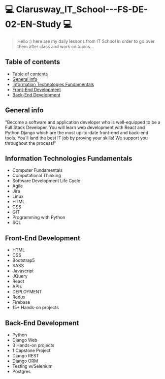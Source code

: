 # :computer: Clarusway_IT_School---FS-DE-02-EN-Study :computer:

> Hello :) here are my daily lessons from IT School in order to go over them after class and work on topics...

## Table of contents
  - [Table of contents](#table-of-contents)
  - [General info](#general-info)
  - [Information Technologies Fundamentals](#information-technologies-fundamentals)
  - [Front-End Development](#front-end-development)
  - [Back-End Development](#back-end-development)


## General info
"Become a software and application developer who is well-equipped to be a Full Stack Developer. You will learn web development with React and Python Django which are the most up-to-date front-end and back-end tools. You’ll land the best IT job by proving your skills! We support you throughout the process!"

## Information Technologies Fundamentals
* Computer Fundamentals
* Computational Thinking
* Software Development Life Cycle
* Agile
* Jira
* Linux
* HTML
* CSS
* GIT
* Programming with Python
* SQL


## Front-End Development
* HTML 
* CSS 
* Bootstrap5
* SASS 
* Javascript
* JQuery
* React
* APIs 
* DEPLOYMENT
* Redux
* Firebase
* 15+ Hands-on projects


## Back-End Development
* Python
* Django Web
* 3 Hands-on projects
* 1 Capstone Project
* Django REST
* Django ORM
* Testing w/Selenium
* Postgres

